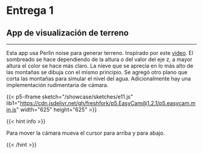# Entrega 1

## App de visualización de terreno

***
Esta app usa Perlin noise para generar terreno. Inspirado por este [video](https://www.youtube.com/watch?v=IKB1hWWedMk).
El sombreado se hace dependiendo de la altura o del valor del eje z, a mayor altura el color se hace más claro. La nieve 
que se aprecia en lo más alto de las montañas se dibuja con el mismo principio. Se agregó otro plano que corta
las montañas para simular el nivel del agua. Adicionalmente hay una implementación rudimentaria de cámara.


{{< p5-iframe sketch="/showcase/sketches/e11.js" lib1="https://cdn.jsdelivr.net/gh/freshfork/p5.EasyCam@1.2.1/p5.easycam.min.js" width="625" height="625" >}}


{{< hint info >}} 

Para mover la cámara mueva el cursor para arriba y para abajo.


{{< /hint >}}



